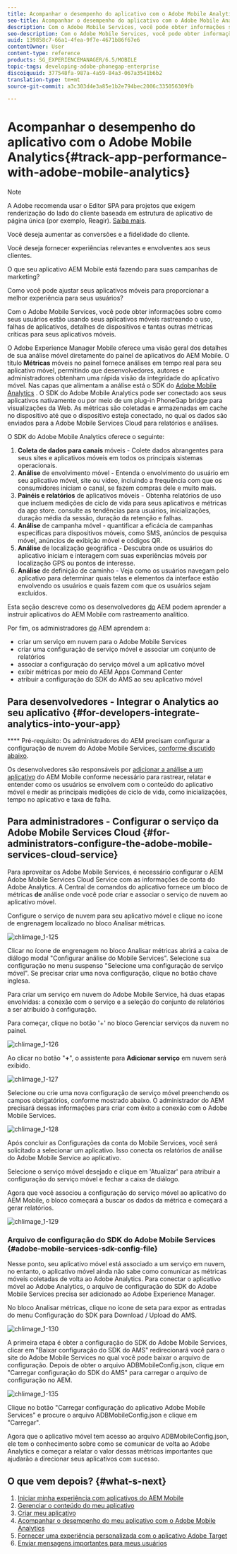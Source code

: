 ```yaml
---
title: Acompanhar o desempenho do aplicativo com o Adobe Mobile Analytics
seo-title: Acompanhar o desempenho do aplicativo com o Adobe Mobile Analytics
description: Com o Adobe Mobile Services, você pode obter informações sobre como seus usuários estão usando seus aplicativos móveis rastreando o uso, falhas de aplicativos, detalhes de dispositivos e tantas outras métricas críticas para seus aplicativos móveis. Siga esta página para saber mais.
seo-description: Com o Adobe Mobile Services, você pode obter informações sobre como seus usuários estão usando seus aplicativos móveis rastreando o uso, falhas de aplicativos, detalhes de dispositivos e tantas outras métricas críticas para seus aplicativos móveis. Siga esta página para saber mais.
uuid: 139858c7-66a1-4fea-9f7e-4671b86f67e6
contentOwner: User
content-type: reference
products: SG_EXPERIENCEMANAGER/6.5/MOBILE
topic-tags: developing-adobe-phonegap-enterprise
discoiquuid: 377548fa-987a-4a59-84a3-067a3541b6b2
translation-type: tm+mt
source-git-commit: a3c303d4e3a85e1b2e794bec2006c335056309fb

---
```



# Acompanhar o desempenho do aplicativo com o Adobe Mobile Analytics{#track-app-performance-with-adobe-mobile-analytics}

>[!NOTE]
>
>A Adobe recomenda usar o Editor SPA para projetos que exigem renderização do lado do cliente baseada em estrutura de aplicativo de página única (por exemplo, Reagir). [Saiba mais](/help/sites-developing/spa-overview.md).

Você deseja aumentar as conversões e a fidelidade do cliente.

Você deseja fornecer experiências relevantes e envolventes aos seus clientes.

O que seu aplicativo AEM Mobile está fazendo para suas campanhas de marketing?

Como você pode ajustar seus aplicativos móveis para proporcionar a melhor experiência para seus usuários?

Com o Adobe Mobile Services, você pode obter informações sobre como seus usuários estão usando seus aplicativos móveis rastreando o uso, falhas de aplicativos, detalhes de dispositivos e tantas outras métricas críticas para seus aplicativos móveis.

O Adobe Experience Manager Mobile oferece uma visão geral dos detalhes de sua análise móvel diretamente do painel de aplicativos do AEM Mobile. O título **Métricas** móveis no painel fornece análises em tempo real para seu aplicativo móvel, permitindo que desenvolvedores, autores e administradores obtenham uma rápida visão da integridade do aplicativo móvel. Nas capas que alimentam a análise está o SDK do [Adobe Mobile Analytics](https://www.adobe.com/ca/solutions/digital-analytics/mobile-web-apps-analytics.html) . O SDK do Adobe Mobile Analytics pode ser conectado aos seus aplicativos nativamente ou por meio de um plug-in PhoneGap bridge para visualizações da Web. As métricas são coletadas e armazenadas em cache no dispositivo até que o dispositivo esteja conectado, no qual os dados são enviados para a Adobe Mobile Services Cloud para relatórios e análises.

O SDK do Adobe Mobile Analytics oferece o seguinte:

1. **Coleta de dados para canais** móveis - Colete dados abrangentes para seus sites e aplicativos móveis em todos os principais sistemas operacionais.
1. **Análise** de envolvimento móvel - Entenda o envolvimento do usuário em seu aplicativo móvel, site ou vídeo, incluindo a frequência com que os consumidores iniciam o canal, se fazem compras dele e muito mais.
1. **Painéis e relatórios** de aplicativos móveis - Obtenha relatórios de uso que incluem medições de ciclo de vida para seus aplicativos e métricas da app store. consulte as tendências para usuários, inicializações, duração média da sessão, duração da retenção e falhas.
1. **Análise** de campanha móvel - quantificar a eficácia de campanhas específicas para dispositivos móveis, como SMS, anúncios de pesquisa móvel, anúncios de exibição móvel e códigos QR.
1. **Análise** de localização geográfica - Descubra onde os usuários do aplicativo iniciam e interagem com suas experiências móveis por localização GPS ou pontos de interesse.
1. **Análise** de definição de caminho - Veja como os usuários navegam pelo aplicativo para determinar quais telas e elementos da interface estão envolvendo os usuários e quais fazem com que os usuários sejam excluídos.

Esta seção descreve como os desenvolvedores [do](#developers) AEM podem aprender a instruir aplicativos do AEM Mobile com rastreamento analítico.

Por fim, os administradores [do](#administrators) AEM aprendem a:

* criar um serviço em nuvem para o Adobe Mobile Services
* criar uma configuração de serviço móvel e associar um conjunto de relatórios
* associar a configuração do serviço móvel a um aplicativo móvel
* exibir métricas por meio do AEM Apps Command Center
* atribuir a configuração do SDK do AMS ao seu aplicativo móvel

## Para desenvolvedores - Integrar o Analytics ao seu aplicativo {#for-developers-integrate-analytics-into-your-app}

**** Pré-requisito: Os administradores do AEM precisam configurar a configuração de nuvem do Adobe Mobile Services, [conforme discutido abaixo](#amscloudserviceconfig).

Os desenvolvedores são responsáveis por [adicionar a análise a um aplicativo](/help/mobile/phonegap-add-analytics-to-apps.md) do AEM Mobile conforme necessário para rastrear, relatar e entender como os usuários se envolvem com o conteúdo do aplicativo móvel e medir as principais medições de ciclo de vida, como inicializações, tempo no aplicativo e taxa de falha.

## Para administradores - Configurar o serviço da Adobe Mobile Services Cloud {#for-administrators-configure-the-adobe-mobile-services-cloud-service}

Para aproveitar os Adobe Mobile Services, é necessário configurar o AEM Adobe Mobile Services Cloud Service com as informações de conta do Adobe Analytics. A Central de comandos do aplicativo fornece um bloco de métricas **de** análise onde você pode criar e associar o serviço de nuvem ao aplicativo móvel.

Configure o serviço de nuvem para seu aplicativo móvel e clique no ícone de engrenagem localizado no bloco Analisar métricas.

![chlimage_1-125](assets/chlimage_1-125.png)

Clicar no ícone de engrenagem no bloco Analisar métricas abrirá a caixa de diálogo modal &quot;Configurar análise do Mobile Services&quot;. Selecione sua configuração no menu suspenso &quot;Selecione uma configuração de serviço móvel&quot;. Se precisar criar uma nova configuração, clique no botão chave inglesa.

Para criar um serviço em nuvem do Adobe Mobile Service, há duas etapas envolvidas: a conexão com o serviço e a seleção do conjunto de relatórios a ser atribuído à configuração.

Para começar, clique no botão &#39;+&#39; no bloco Gerenciar serviços da nuvem no painel.

![chlimage_1-126](assets/chlimage_1-126.png)

Ao clicar no botão &quot;**+**&quot;, o assistente para **Adicionar serviço** em nuvem será exibido.

![chlimage_1-127](assets/chlimage_1-127.png)

Selecione ou crie uma nova configuração de serviço móvel preenchendo os campos obrigatórios, conforme mostrado abaixo. O administrador do AEM precisará dessas informações para criar com êxito a conexão com o Adobe Mobile Services.

![chlimage_1-128](assets/chlimage_1-128.png)

Após concluir as Configurações da conta do Mobile Services, você será solicitado a selecionar um aplicativo. Isso conecta os relatórios de análise do Adobe Mobile Service ao aplicativo.

Selecione o serviço móvel desejado e clique em &#39;Atualizar&#39; para atribuir a configuração do serviço móvel e fechar a caixa de diálogo.

Agora que você associou a configuração do serviço móvel ao aplicativo do AEM Mobile, o bloco começará a buscar os dados da métrica e começará a gerar relatórios.

![chlimage_1-129](assets/chlimage_1-129.png)

### Arquivo de configuração do SDK do Adobe Mobile Services {#adobe-mobile-services-sdk-config-file}

Nesse ponto, seu aplicativo móvel está associado a um serviço em nuvem, no entanto, o aplicativo móvel ainda não sabe como comunicar as métricas móveis coletadas de volta ao Adobe Analytics. Para conectar o aplicativo móvel ao Adobe Analytics, o arquivo de configuração do SDK do Adobe Mobile Services precisa ser adicionado ao Adobe Experience Manager.

No bloco Analisar métricas, clique no ícone de seta para expor as entradas do menu Configuração do SDK para Download / Upload do AMS.

![chlimage_1-130](assets/chlimage_1-130.png)

A primeira etapa é obter a configuração do SDK do Adobe Mobile Services, clicar em &quot;Baixar configuração do SDK do AMS&quot; redirecionará você para o site do Adobe Mobile Services no qual você pode baixar o arquivo de configuração. Depois de obter o arquivo ADBMobileConfig.json, clique em &quot;Carregar configuração do SDK do AMS&quot; para carregar o arquivo de configuração no AEM.

![chlimage_1-135](assets/chlimage_1-131.png)

Clique no botão &quot;Carregar configuração do aplicativo Adobe Mobile Services&quot; e procure o arquivo ADBMobileConfig.json e clique em &quot;Carregar&quot;.

Agora que o aplicativo móvel tem acesso ao arquivo ADBMobileConfig.json, ele tem o conhecimento sobre como se comunicar de volta ao Adobe Analytics e começar a relatar o valor dessas métricas importantes que ajudarão a direcionar seus aplicativos com sucesso.

## O que vem depois? {#what-s-next}

1. [Iniciar minha experiência com aplicativos do AEM Mobile](/help/mobile/starting-aem-phonegap-app.md)
1. [Gerenciar o conteúdo do meu aplicativo](/help/mobile/phonegap-manage-app-content.md)
1. [Criar meu aplicativo](/help/mobile/building-app-mobile-phonegap.md)
1. [Acompanhar o desempenho do meu aplicativo com o Adobe Mobile Analytics](/help/mobile/phonegap-intro-to-app-analytics.md)
1. [Fornecer uma experiência personalizada com o aplicativo Adobe Target](/help/mobile/phonegap-aem-mobile-content-personalization.md)
1. [Enviar mensagens importantes para meus usuários](/help/mobile/phonegap-push-notifications.md)